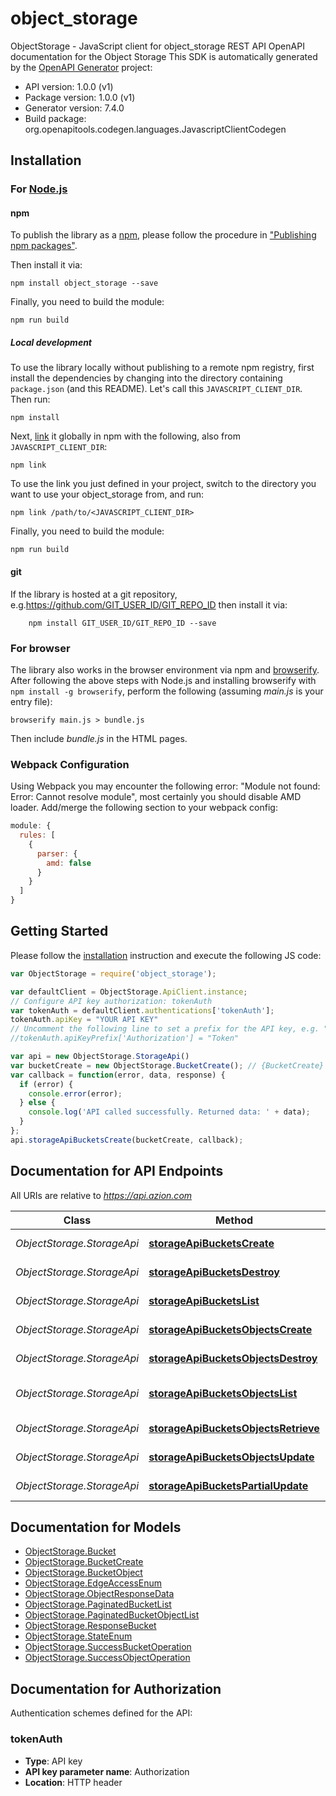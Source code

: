 # object_storage

ObjectStorage - JavaScript client for object_storage
REST API OpenAPI documentation for the Object Storage
This SDK is automatically generated by the [OpenAPI Generator](https://openapi-generator.tech) project:

- API version: 1.0.0 (v1)
- Package version: 1.0.0 (v1)
- Generator version: 7.4.0
- Build package: org.openapitools.codegen.languages.JavascriptClientCodegen

## Installation

### For [Node.js](https://nodejs.org/)

#### npm

To publish the library as a [npm](https://www.npmjs.com/), please follow the procedure in ["Publishing npm packages"](https://docs.npmjs.com/getting-started/publishing-npm-packages).

Then install it via:

```shell
npm install object_storage --save
```

Finally, you need to build the module:

```shell
npm run build
```

##### Local development

To use the library locally without publishing to a remote npm registry, first install the dependencies by changing into the directory containing `package.json` (and this README). Let's call this `JAVASCRIPT_CLIENT_DIR`. Then run:

```shell
npm install
```

Next, [link](https://docs.npmjs.com/cli/link) it globally in npm with the following, also from `JAVASCRIPT_CLIENT_DIR`:

```shell
npm link
```

To use the link you just defined in your project, switch to the directory you want to use your object_storage from, and run:

```shell
npm link /path/to/<JAVASCRIPT_CLIENT_DIR>
```

Finally, you need to build the module:

```shell
npm run build
```

#### git

If the library is hosted at a git repository, e.g.https://github.com/GIT_USER_ID/GIT_REPO_ID
then install it via:

```shell
    npm install GIT_USER_ID/GIT_REPO_ID --save
```

### For browser

The library also works in the browser environment via npm and [browserify](http://browserify.org/). After following
the above steps with Node.js and installing browserify with `npm install -g browserify`,
perform the following (assuming *main.js* is your entry file):

```shell
browserify main.js > bundle.js
```

Then include *bundle.js* in the HTML pages.

### Webpack Configuration

Using Webpack you may encounter the following error: "Module not found: Error:
Cannot resolve module", most certainly you should disable AMD loader. Add/merge
the following section to your webpack config:

```javascript
module: {
  rules: [
    {
      parser: {
        amd: false
      }
    }
  ]
}
```

## Getting Started

Please follow the [installation](#installation) instruction and execute the following JS code:

```javascript
var ObjectStorage = require('object_storage');

var defaultClient = ObjectStorage.ApiClient.instance;
// Configure API key authorization: tokenAuth
var tokenAuth = defaultClient.authentications['tokenAuth'];
tokenAuth.apiKey = "YOUR API KEY"
// Uncomment the following line to set a prefix for the API key, e.g. "Token" (defaults to null)
//tokenAuth.apiKeyPrefix['Authorization'] = "Token"

var api = new ObjectStorage.StorageApi()
var bucketCreate = new ObjectStorage.BucketCreate(); // {BucketCreate} 
var callback = function(error, data, response) {
  if (error) {
    console.error(error);
  } else {
    console.log('API called successfully. Returned data: ' + data);
  }
};
api.storageApiBucketsCreate(bucketCreate, callback);

```

## Documentation for API Endpoints

All URIs are relative to *https://api.azion.com*

Class | Method | HTTP request | Description
------------ | ------------- | ------------- | -------------
*ObjectStorage.StorageApi* | [**storageApiBucketsCreate**](docs/StorageApi.md#storageApiBucketsCreate) | **POST** /v4/storage/buckets | Create a new bucket
*ObjectStorage.StorageApi* | [**storageApiBucketsDestroy**](docs/StorageApi.md#storageApiBucketsDestroy) | **DELETE** /v4/storage/buckets/{name} | Delete a bucket
*ObjectStorage.StorageApi* | [**storageApiBucketsList**](docs/StorageApi.md#storageApiBucketsList) | **GET** /v4/storage/buckets | List buckets
*ObjectStorage.StorageApi* | [**storageApiBucketsObjectsCreate**](docs/StorageApi.md#storageApiBucketsObjectsCreate) | **POST** /v4/storage/buckets/{bucket_name}/objects/{object_key} | Create new object key
*ObjectStorage.StorageApi* | [**storageApiBucketsObjectsDestroy**](docs/StorageApi.md#storageApiBucketsObjectsDestroy) | **DELETE** /v4/storage/buckets/{bucket_name}/objects/{object_key} | Delete object key
*ObjectStorage.StorageApi* | [**storageApiBucketsObjectsList**](docs/StorageApi.md#storageApiBucketsObjectsList) | **GET** /v4/storage/buckets/{bucket_name}/objects | List buckets objects
*ObjectStorage.StorageApi* | [**storageApiBucketsObjectsRetrieve**](docs/StorageApi.md#storageApiBucketsObjectsRetrieve) | **GET** /v4/storage/buckets/{bucket_name}/objects/{object_key} | Download object
*ObjectStorage.StorageApi* | [**storageApiBucketsObjectsUpdate**](docs/StorageApi.md#storageApiBucketsObjectsUpdate) | **PUT** /v4/storage/buckets/{bucket_name}/objects/{object_key} | Update the object key
*ObjectStorage.StorageApi* | [**storageApiBucketsPartialUpdate**](docs/StorageApi.md#storageApiBucketsPartialUpdate) | **PATCH** /v4/storage/buckets/{name} | Update bucket info


## Documentation for Models

 - [ObjectStorage.Bucket](docs/Bucket.md)
 - [ObjectStorage.BucketCreate](docs/BucketCreate.md)
 - [ObjectStorage.BucketObject](docs/BucketObject.md)
 - [ObjectStorage.EdgeAccessEnum](docs/EdgeAccessEnum.md)
 - [ObjectStorage.ObjectResponseData](docs/ObjectResponseData.md)
 - [ObjectStorage.PaginatedBucketList](docs/PaginatedBucketList.md)
 - [ObjectStorage.PaginatedBucketObjectList](docs/PaginatedBucketObjectList.md)
 - [ObjectStorage.ResponseBucket](docs/ResponseBucket.md)
 - [ObjectStorage.StateEnum](docs/StateEnum.md)
 - [ObjectStorage.SuccessBucketOperation](docs/SuccessBucketOperation.md)
 - [ObjectStorage.SuccessObjectOperation](docs/SuccessObjectOperation.md)


## Documentation for Authorization


Authentication schemes defined for the API:
### tokenAuth


- **Type**: API key
- **API key parameter name**: Authorization
- **Location**: HTTP header

